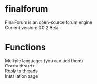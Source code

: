 # finalforum
FinalForum is an open-source forum engine  
Current version: 0.0.2 Beta

# Functions
Multiple languages (you can add them)  
Create threads  
Reply to threads  
Installation page
